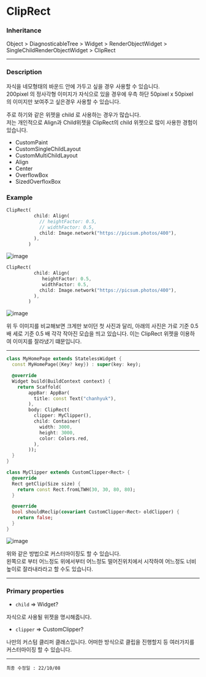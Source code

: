 # ClipRect

### Inheritance

Object > DiagnosticableTree > Widget > RenderObjectWidget > SingleChildRenderObjectWidget > ClipRect

---

### Description

자식을 네모형태의 바운드 안에 가두고 싶을 경우 사용할 수 있습니다.<br>
200pixel 의 정사각형 이미지가 자식으로 있을 경우에 우측 하단 50pixel x 50pixel 의 이미지만 보여주고 싶은경우 사용할 수 있습니다.

주로 하기와 같은 위젯을 child 로 사용하는 경우가 많습니다.<br>
저는 개인적으로 Align과 Child위젯을 ClipRect의 child 위젯으로 많이 사용한 경험이 있습니다.

- CustomPaint
- CustomSingleChildLayout
- CustomMultiChildLayout
- Align
- Center
- OverflowBox
- SizedOverfloxBox

### Example

```dart
ClipRect(
          child: Align(
            // heightFactor: 0.5,
            // widthFactor: 0.5,
            child: Image.network("https://picsum.photos/400"),
          ),
        )
```

![image](https://user-images.githubusercontent.com/69495129/194711144-de557662-d01f-4dc8-949d-62f2e733dc99.png)

```dart
ClipRect(
          child: Align(
             heightFactor: 0.5,
             widthFactor: 0.5,
            child: Image.network("https://picsum.photos/400"),
          ),
        )
```

![image](https://user-images.githubusercontent.com/69495129/194711205-255baf29-2b2c-4e8e-b77b-c6ae8bf89384.png)

위 두 이미지를 비교해보면 크게만 보이던 첫 사진과 달리,
아래의 사진은 가로 기준 0.5배 세로 기준 0.5 배 각각 작아진 모습을 띄고 있습니다.
이는 ClipRect 위젯을 이용하여 이미지를 잘라냈기 떄문입니다.

---

```dart
class MyHomePage extends StatelessWidget {
  const MyHomePage({Key? key}) : super(key: key);

  @override
  Widget build(BuildContext context) {
    return Scaffold(
        appBar: AppBar(
          title: const Text("chanhyuk"),
        ),
        body: ClipRect(
          clipper: MyClipper(),
          child: Container(
            width: 3000,
            height: 3000,
            color: Colors.red,
          ),
        ));
  }
}

class MyClipper extends CustomClipper<Rect> {
  @override
  Rect getClip(Size size) {
    return const Rect.fromLTWH(30, 30, 80, 80);
  }

  @override
  bool shouldReclip(covariant CustomClipper<Rect> oldClipper) {
    return false;
  }
}

```

![image](https://user-images.githubusercontent.com/69495129/194711649-a2177646-b35d-42e6-912b-7a05e054b0fc.png)

위와 같은 방법으로 커스터마이징도 할 수 있습니다. <br>
왼쪽으로 부터 어느정도 위에서부터 어느정도 떨어진위치에서 시작하여 어느정도 너비 높이로 잘라내라라고 할 수도 있습니다.

---

### Primary properties

- `child` => Widget?

자식으로 사용될 위젯을 명시해줍니다.

- `clipper` => CustomClipper<Rect>?

나만의 커스텀 클리퍼 클래스입니다. 어떠한 방식으로 클립을 진행할지 등 여러가지를 커스터마이징 할 수 있습니다.

---

`최종 수정일 : 22/10/08`
